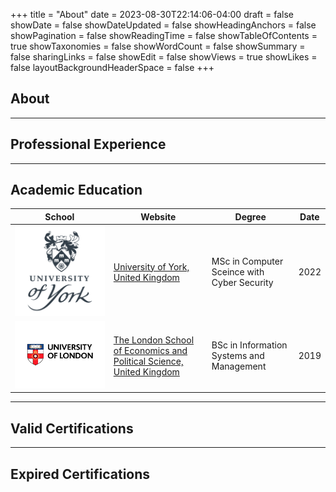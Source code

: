 +++
title = "About"
date = 2023-08-30T22:14:06-04:00
draft = false 
showDate = false
showDateUpdated = false
showHeadingAnchors = false
showPagination = false
showReadingTime = false
showTableOfContents = true
showTaxonomies = false 
showWordCount = false
showSummary = false
sharingLinks = false
showEdit = false
showViews = true
showLikes = false
layoutBackgroundHeaderSpace = false
+++
## About 

---

## Professional Experience  

---

## Academic Education
<table>
    <thead>
        <tr>
            <th>School</th>
            <th>Website</th>
            <th>Degree</th>
            <th>Date</th>
        </tr>
    </thead>
    <tbody>
        <tr>
            <td><img class="customEntitityLogo" style="background-color:transparent"  src="uoy.png"/></td>
            <td><a href="https://www.york.ac.uk/" target="_blank">University of York, United Kingdom</a></td>
            <td>MSc in Computer Sceince with Cyber Security</td>
            <td>2022</td>
        </tr>
        <tr>
            <td><img class="customEntitityLogo" style="background-color:transparent" src="uol.png"/></td>
            <td><a href="https://www.london.ac.uk" target="_blank">The London School of Economics and Political Science, United Kingdom</a></td>
            <td>BSc in Information Systems and Management</td>
            <td>2019</td>
        </tr>
    </tbody>
</table>

---

## Valid Certifications 

---

## Expired Certifications 